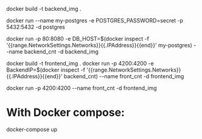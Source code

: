 docker build -t backend_img .

docker run --name my-postgres -e POSTGRES_PASSWORD=secret -p 5432:5432 -d postgres


docker run -p 80:8080  -e DB_HOST=$(docker inspect -f '{{range.NetworkSettings.Networks}}{{.IPAddress}}{{end}}' my-postgres) --name backend_cnt -d backend_img

docker build -t frontend_img .
docker run -p 4200:4200  -e BackendIP=$(docker inspect -f '{{range.NetworkSettings.Networks}}{{.IPAddress}}{{end}}' backend_cnt) --name front_cnt -d frontend_img

docker run -p 4200:4200 --name front_cnt -d frontend_img

# With Docker compose:
docker-compose up
